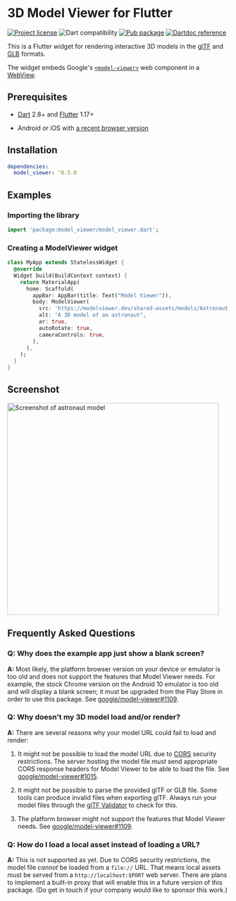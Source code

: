 # 3D Model Viewer for Flutter

[![Project license](https://img.shields.io/badge/license-Public%20Domain-blue.svg)](https://unlicense.org)
![Dart compatibility](https://img.shields.io/badge/dart-2.8%20%7C%202.9-blue)
[![Pub package](https://img.shields.io/pub/v/model_viewer.svg)](https://pub.dev/packages/model_viewer)
[![Dartdoc reference](https://img.shields.io/badge/dartdoc-reference-blue.svg)](https://pub.dev/documentation/model_viewer/latest/)

This is a Flutter widget for rendering interactive 3D models in the
[glTF](https://www.khronos.org/gltf/) and
[GLB](https://wiki.fileformat.com/3d/glb/) formats.

The widget embeds Google's [`<model-viewer>`](https://modelviewer.dev)
web component in a [WebView](https://pub.dev/packages/webview_flutter).

## Prerequisites

- [Dart](https://dart.dev) 2.8+ and
  [Flutter](https://flutter.dev) 1.17+

- Android or iOS with
  [a recent browser version](https://modelviewer.dev/#section-browser-support)

## Installation

```yaml
dependencies:
  model_viewer: ^0.5.0
```

## Examples

### Importing the library

```dart
import 'package:model_viewer/model_viewer.dart';
```

### Creating a ModelViewer widget

```dart
class MyApp extends StatelessWidget {
  @override
  Widget build(BuildContext context) {
    return MaterialApp(
      home: Scaffold(
        appBar: AppBar(title: Text("Model Viewer")),
        body: ModelViewer(
          src: 'https://modelviewer.dev/shared-assets/models/Astronaut.glb',
          alt: "A 3D model of an astronaut",
          ar: true,
          autoRotate: true,
          cameraControls: true,
        ),
      ),
    );
  }
}
```

## Screenshot

<img alt="Screenshot of astronaut model" src="https://raw.githubusercontent.com/drydart/model_viewer.dart/master/example/flutter_01.png" width="480"/>

## Frequently Asked Questions

### Q: Why does the example app just show a blank screen?

**A:** Most likely, the platform browser version on your device or emulator is
too old and does not support the features that Model Viewer needs. For example,
the stock Chrome version on the Android 10 emulator is too old and will display
a blank screen; it must be upgraded from the Play Store in order to use this
package. See [google/model-viewer#1109][].

### Q: Why doesn't my 3D model load and/or render?

**A:** There are several reasons why your model URL could fail to load and
render:

1. It might not be possible to load the model URL due to [CORS][] security
   restrictions. The server hosting the model file *must* send appropriate
   CORS response headers for Model Viewer to be able to load the file.
   See [google/model-viewer#1015][].

2. It might not be possible to parse the provided glTF or GLB file.
   Some tools can produce invalid files when exporting glTF. Always
   run your model files through the [glTF Validator][] to check for this.

3. The platform browser might not support the features that Model Viewer
   needs. See [google/model-viewer#1109][].

[CORS]:                     https://developer.mozilla.org/en-US/docs/Web/HTTP/CORS
[glTF Validator]:           https://github.khronos.org/glTF-Validator/
[google/model-viewer#1015]: https://github.com/google/model-viewer/issues/1015
[google/model-viewer#1109]: https://github.com/google/model-viewer/issues/1109

### Q: How do I load a local asset instead of loading a URL?

**A:** This is not supported as yet. Due to CORS security restrictions, the
model file *cannot* be loaded from a `file://` URL. That means local assets
must be served from a `http://localhost:$PORT` web server. There are plans to
implement a built-in proxy that will enable this in a future version of this
package. (Do get in touch if your company would like to sponsor this work.)
